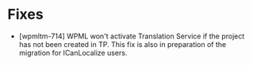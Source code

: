 # Fixes
* [wpmltm-714] WPML won't activate Translation Service if the project has not been created in TP. This fix is also in preparation of the migration for ICanLocalize users.